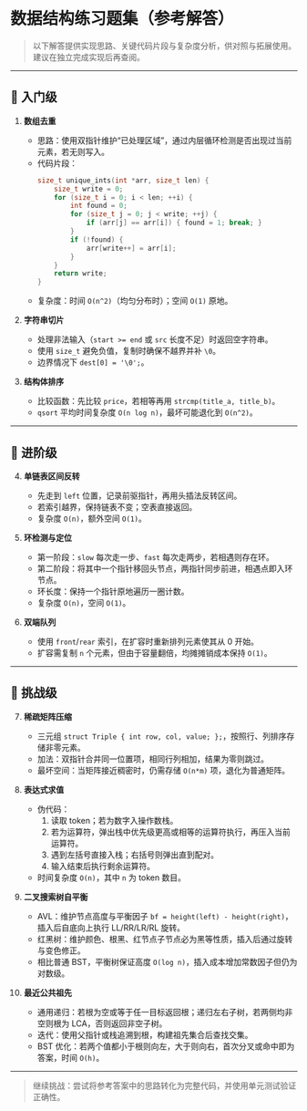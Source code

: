 # 数据结构练习题集（参考解答）

> 以下解答提供实现思路、关键代码片段与复杂度分析，供对照与拓展使用。建议在独立完成实现后再查阅。

---

## 🌱 入门级

1. **数组去重**  
   - 思路：使用双指针维护“已处理区域”，通过内层循环检测是否出现过当前元素，若无则写入。  
   - 代码片段：
     ```c
     size_t unique_ints(int *arr, size_t len) {
         size_t write = 0;
         for (size_t i = 0; i < len; ++i) {
             int found = 0;
             for (size_t j = 0; j < write; ++j) {
                 if (arr[j] == arr[i]) { found = 1; break; }
             }
             if (!found) {
                 arr[write++] = arr[i];
             }
         }
         return write;
     }
     ```
   - 复杂度：时间 `O(n^2)`（均匀分布时）；空间 `O(1)` 原地。

2. **字符串切片**  
   - 处理非法输入（`start >= end` 或 `src` 长度不足）时返回空字符串。  
   - 使用 `size_t` 避免负值，复制时确保不越界并补 `\0`。  
   - 边界情况下 `dest[0] = '\0';`。

3. **结构体排序**  
   - 比较函数：先比较 `price`，若相等再用 `strcmp(title_a, title_b)`。  
   - `qsort` 平均时间复杂度 `O(n log n)`，最坏可能退化到 `O(n^2)`。

---

## 🚀 进阶级

4. **单链表区间反转**  
   - 先走到 `left` 位置，记录前驱指针，再用头插法反转区间。  
   - 若索引越界，保持链表不变；空表直接返回。  
   - 复杂度 `O(n)`，额外空间 `O(1)`。

5. **环检测与定位**  
   - 第一阶段：`slow` 每次走一步、`fast` 每次走两步，若相遇则存在环。  
   - 第二阶段：将其中一个指针移回头节点，两指针同步前进，相遇点即入环节点。  
   - 环长度：保持一个指针原地遍历一圈计数。  
   - 复杂度 `O(n)`，空间 `O(1)`。

6. **双端队列**  
   - 使用 `front`/`rear` 索引，在扩容时重新排列元素使其从 0 开始。  
   - 扩容需复制 `n` 个元素，但由于容量翻倍，均摊摊销成本保持 `O(1)`。

---

## 🧠 挑战级

7. **稀疏矩阵压缩**  
   - 三元组 `struct Triple { int row, col, value; };`，按照行、列排序存储非零元素。  
   - 加法：双指针合并同一位置项，相同行列相加，结果为零则跳过。  
   - 最坏空间：当矩阵接近稠密时，仍需存储 `O(n*m)` 项，退化为普通矩阵。

8. **表达式求值**  
   - 伪代码：
     1. 读取 token；若为数字入操作数栈。
     2. 若为运算符，弹出栈中优先级更高或相等的运算符执行，再压入当前运算符。
     3. 遇到左括号直接入栈；右括号则弹出直到配对。
     4. 输入结束后执行剩余运算符。
   - 时间复杂度 `O(n)`，其中 `n` 为 token 数目。

9. **二叉搜索树自平衡**  
   - AVL：维护节点高度与平衡因子 `bf = height(left) - height(right)`，插入后自底向上执行 LL/RR/LR/RL 旋转。  
   - 红黑树：维护颜色、根黑、红节点子节点必为黑等性质，插入后通过旋转与变色修正。  
   - 相比普通 BST，平衡树保证高度 `O(log n)`，插入成本增加常数因子但仍为对数级。

10. **最近公共祖先**  
    - 通用递归：若根为空或等于任一目标返回根；递归左右子树，若两侧均非空则根为 LCA，否则返回非空子树。  
    - 迭代：使用父指针或栈追溯到根，构建祖先集合后查找交集。  
    - BST 优化：若两个值都小于根则向左，大于则向右，首次分叉或命中即为答案，时间 `O(h)`。

---

> 继续挑战：尝试将参考答案中的思路转化为完整代码，并使用单元测试验证正确性。
